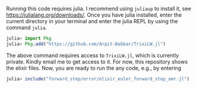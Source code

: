 Running this code requires julia. I recommend using `juliaup` to install it, see https://julialang.org/downloads/. Once you have julia installed, enter the current directory in your terminal and enter the julia REPL by using the command `julia`.

```julia
julia> import Pkg
julia> Pkg.add("https://github.com/Arpit-Babbar/TrixiLW.jl")
```
The above command requires access to `TrixiLW.jl`, which is currently private. Kindly email me to get access to it. For now, this repository shows the elixir files. Now, you are ready to run the any code, e.g., by entering
```julia
julia> include("forward_step/error/elixir_euler_forward_step_amr.jl")
```

